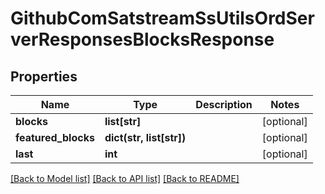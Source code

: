 # GithubComSatstreamSsUtilsOrdServerResponsesBlocksResponse

## Properties
Name | Type | Description | Notes
------------ | ------------- | ------------- | -------------
**blocks** | **list[str]** |  | [optional] 
**featured_blocks** | **dict(str, list[str])** |  | [optional] 
**last** | **int** |  | [optional] 

[[Back to Model list]](../README.md#documentation-for-models) [[Back to API list]](../README.md#documentation-for-api-endpoints) [[Back to README]](../README.md)

